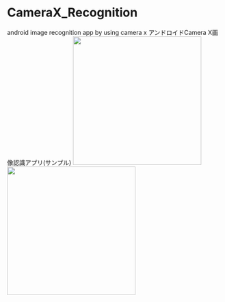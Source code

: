 # CameraX_Recognition
android image recognition app by using camera x
アンドロイドCamera X画像認識アプリ(サンプル)
<img width="300" src="https://user-images.githubusercontent.com/52367439/75105791-549fe880-565b-11ea-8c60-482e2aff1ffa.jpg">
<img width="300" src="https://user-images.githubusercontent.com/52367439/75105788-494cbd00-565b-11ea-82f1-6330c757d37c.jpg">

